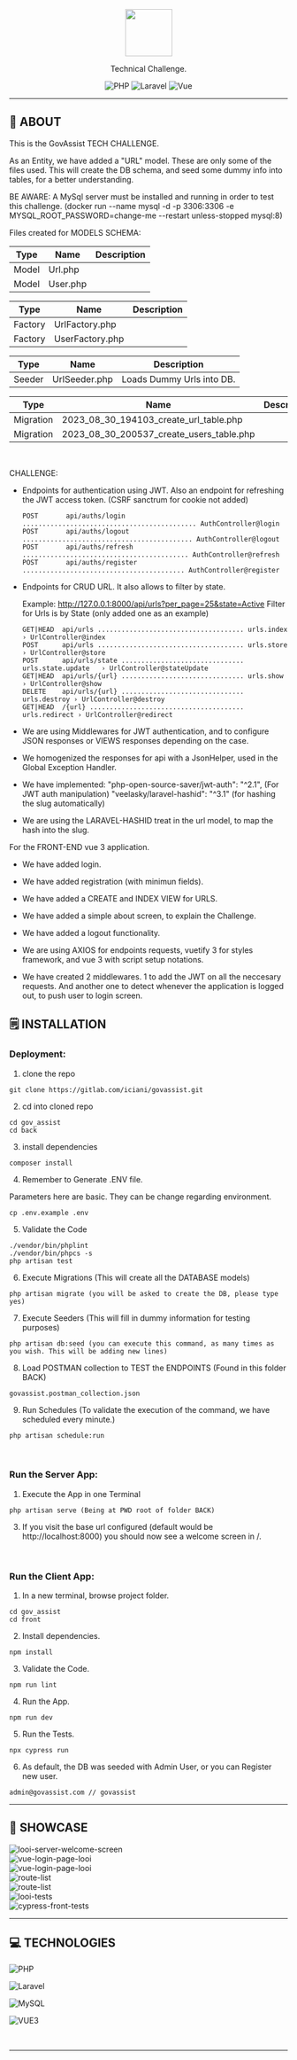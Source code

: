 <div align='center'>
    <img src='https://govassist.com/wp-content/uploads/2022/03/govassist_logo.svg' height="85" />
    <p>Technical Challenge.</p>
    
![PHP](https://badgen.net/badge/Php/8.1/blue?)
![Laravel](https://badgen.net/badge/Laravel/10/red?)
![Vue](https://badgen.net/badge/vue/3/green?)

</div>

---

## 💾 **ABOUT**

This is the GovAssist TECH CHALLENGE.

As an Entity, we have added a "URL" model.
These are only some of the files used. This will create the DB schema, and seed some dummy info into tables, for a better understanding. 

BE AWARE: A MySql server must be installed and running in order to test this challenge.
(docker run --name mysql -d -p 3306:3306 -e MYSQL_ROOT_PASSWORD=change-me --restart unless-stopped mysql:8)

Files created for MODELS SCHEMA:

| Type          | Name                                           | Description
| ------------- | ---------------------------------------------- | -------------------------------- |
| Model         | Url.php                                        |
| Model         | User.php                                       |


| Type          | Name                                           | Description
| ------------- | ---------------------------------------------- | -------------------------------- |
| Factory       | UrlFactory.php                                 |
| Factory       | UserFactory.php                                |


| Type          | Name                                           | Description
| ------------- | ---------------------------------------------- | -------------------------------- |
| Seeder        | UrlSeeder.php                                  | Loads Dummy Urls into DB.


| Type          | Name                                           | Description
| ------------- | ---------------------------------------------- | --------------------------------- |
| Migration     | 2023_08_30_194103_create_url_table.php         |
| Migration     | 2023_08_30_200537_create_users_table.php       | 

<br />

CHALLENGE: 
- Endpoints for authentication using JWT. Also an endpoint for refreshing the JWT access token. (CSRF sanctrum for cookie not added)

	  POST       api/auths/login ............................................ AuthController@login  
	  POST       api/auths/logout ........................................... AuthController@logout  
	  POST       api/auths/refresh .......................................... AuthController@refresh  
	  POST       api/auths/register ......................................... AuthController@register
  
- Endpoints for CRUD URL. It also allows to filter by state.

	Example: http://127.0.0.1:8000/api/urls?per_page=25&state=Active
	Filter for Urls is by State (only added one as an example)
 
	  GET|HEAD  api/urls ..................................... urls.index   › UrlController@index  
	  POST      api/urls ..................................... urls.store   › UrlController@store
	  POST      api/urls/state ............................... urls.state.update   › UrlController@stateUpdate
	  GET|HEAD  api/urls/{url} ............................... urls.show    › UrlController@show 
	  DELETE    api/urls/{url} ............................... urls.destroy › UrlController@destroy
	  GET|HEAD  /{url} ....................................... urls.redirect › UrlController@redirect


- We are using Middlewares for JWT authentication, and to configure JSON responses or VIEWS responses depending on the case. 
- We homogenized the responses for api with a JsonHelper, used in the Global Exception Handler.
- We have implemented:
        "php-open-source-saver/jwt-auth": "^2.1", (For JWT auth manipulation)
        "veelasky/laravel-hashid": "^3.1" (for hashing the slug automatically)

- We are using the LARAVEL-HASHID treat in the url model, to map the hash into the slug. 


For the FRONT-END vue 3 application. 

- We have added login.
- We have added registration (with minimun fields).
- We have added a CREATE and INDEX VIEW for URLS.
- We have added a simple about screen, to explain the Challenge.
- We have added a logout functionality. 

- We are using AXIOS for endpoints requests, vuetify 3 for styles framework, and vue 3 with script setup notations. 
- We have created 2 middlewares. 1 to add the JWT on all the neccesary requests. And another one to detect whenever the application is logged out, to push user to login screen.

## 🗒️ **INSTALLATION**

### Deployment:

1. clone the repo

```
git clone https://gitlab.com/iciani/govassist.git
```

2. cd into cloned repo

```
cd gov_assist
cd back
```

3. install dependencies

```
composer install
```

4. Remember to Generate .ENV file.

Parameters here are basic. They can be change regarding environment.

```
cp .env.example .env
```

5. Validate the Code
```
./vendor/bin/phplint
./vendor/bin/phpcs -s
php artisan test
```

6. Execute Migrations (This will create all the DATABASE models)
```
php artisan migrate (you will be asked to create the DB, please type yes)
```

7. Execute Seeders (This will fill in dummy information for testing purposes)
```
php artisan db:seed (you can execute this command, as many times as you wish. This will be adding new lines)
```

8. Load POSTMAN collection to TEST the ENDPOINTS (Found in this folder BACK)
```
govassist.postman_collection.json
```

9. Run Schedules (To validate the execution of the command, we have scheduled every minute.)
```
php artisan schedule:run
```


<br />

### Run the Server App:

1. Execute the App in one Terminal

```
php artisan serve (Being at PWD root of folder BACK)
```

3. If you visit the base url configured (default would be http://localhost:8000) you should now see a welcome screen in /.


<br/>


### Run the Client App:

1. In a new terminal, browse project folder.

```
cd gov_assist
cd front
```

2. Install dependencies.

```
npm install
```

3. Validate the Code.

```
npm run lint
```

4. Run the App.

```
npm run dev
```

5. Run the Tests.

```
npx cypress run
```

6. As default, the DB was seeded with Admin User, or you can Register new user.

```
admin@govassist.com // govassist
```


---

## 🔎 **SHOWCASE**

<img src="https://i.ibb.co/NtVSz0c/govassist-back-welcome.png" alt="looi-server-welcome-screen" border="0">
<br />
<img src="https://i.ibb.co/D1h0pb0/govassist-front-login.png" alt="vue-login-page-looi" border="0">
<br />
<img src="https://i.ibb.co/6H0Wztd/govassist-front-not-found.png" alt="vue-login-page-looi" border="0">
<br />
<img src="https://i.ibb.co/47r9BSm/govassist-front-welcome.png" alt="route-list" border="0">
<br />
<img src="https://i.ibb.co/546pQc1/govassist-routes.png" alt="route-list" border="0">
<br />
<img src="https://i.ibb.co/2h2GhCp/govassist-back-tests.png" alt="looi-tests" border="0">
<br />
<img src="https://i.ibb.co/NmYvh2Y/govassist-front-tests.png" alt="cypress-front-tests" border="0">

<br />

---

## 💻 **TECHNOLOGIES**

![PHP](https://img.shields.io/badge/PHP-lightblue)

![Laravel](https://img.shields.io/badge/laravel-red)

![MySQL](https://img.shields.io/badge/mysql-blue)

![VUE3](https://img.shields.io/badge/vue3-green)

<br />

---